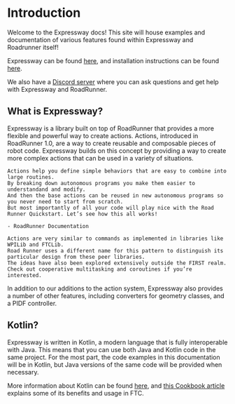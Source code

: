 # Introduction

Welcome to the Expressway docs! 
This site will house examples and documentation 
of various features found within Expressway and Roadrunner itself!

Expressway can be found [here](https://github.com/j5155/Expressway), and 
installation instructions can be found [here](installation.md).

We also have a [Discord server](https://discord.gg/YucesWwY4N) 
where you can ask questions and get help with Expressway and RoadRunner.

## What is Expressway?

Expressway is a library built on top of RoadRunner that provides a more flexible and powerful way to create actions.
Actions, introduced in RoadRunner 1.0, are a way to create reusable and composable pieces of robot code.
Expressway builds on this concept by providing a way to create more complex actions that can be used in a variety of situations.

```admonish quote title="What is an Action?"
Actions help you define simple behaviors that are easy to combine into large routines. 
By breaking down autonomous programs you make them easier to understandand and modify. 
And then the base actions can be reused in new autonomous programs so you never need to start from scratch.
But most importantly of all your code will play nice with the Road Runner Quickstart. Let’s see how this all works!

- RoadRunner Documentation
```

```admonish info
Actions are very similar to commands as implemented in libraries like WPILib and FTCLib. 
Road Runner uses a different name for this pattern to distinguish its particular design from these peer libraries. 
The ideas have also been explored extensively outside the FIRST realm. 
Check out cooperative multitasking and coroutines if you’re interested.
```

In addition to our additions to the action system, 
Expressway also provides a number of other features,
including converters for geometry classes, and a PIDF controller.

## Kotlin?

Expressway is written in Kotlin, a modern language that is fully interoperable with Java.
This means that you can use both Java and Kotlin code in the same project.
For the most part, the code examples in this documentation will be in Kotlin,
but Java versions of the same code will be provided when necessary.

More information about Kotlin can be found [here](https://kotlinlang.org/), 
and [this Cookbook article](https://cookbook.dairy.foundation/misc/why_kotlin/why_kotlin.html) 
explains some of its benefits and usage in FTC.